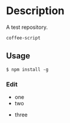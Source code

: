 # Description

A test repository.
```
coffee-script
```

## Usage

 ```
 $ npm install -g
 ```

### Edit
 - one
 - two
  * three
